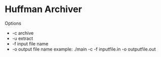 # Huffman Archiver #
Options
* -c archive
* -u extract
* -f <path> input file name
* -o <path> output file name
example: ./main -c -f inputfile.in -o outputfile.out
